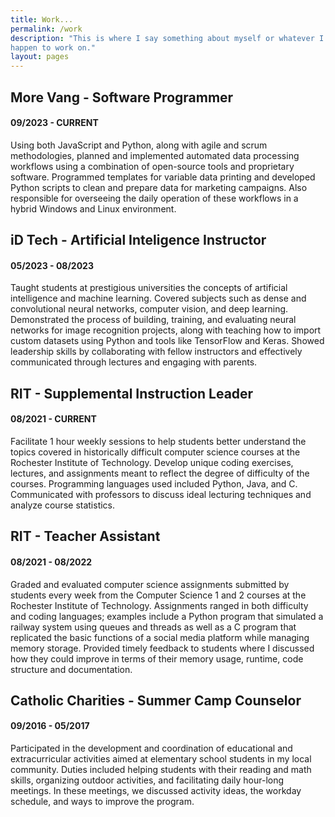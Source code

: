 ```yaml
---
title: Work...
permalink: /work
description: "This is where I say something about myself or whatever I
happen to work on."
layout: pages
---
```



## More Vang - Software Programmer #
#### 09/2023 - CURRENT #

Using both JavaScript and Python, along with agile and scrum methodologies, planned and implemented automated data processing workflows using a combination of open-source tools and proprietary software. Programmed templates for variable data printing and developed Python scripts to clean and prepare data for marketing campaigns. Also responsible for overseeing the daily operation of these workflows in a hybrid Windows and Linux environment.

## iD Tech - Artificial Inteligence Instructor #
#### 05/2023 - 08/2023 #

Taught students at prestigious universities the concepts of artificial intelligence and machine learning. Covered subjects such as dense and convolutional neural networks, computer vision, and deep learning. Demonstrated the process of building, training, and evaluating neural networks for image recognition projects, along with teaching how to import custom datasets using Python and tools like TensorFlow and Keras. Showed leadership skills by collaborating with fellow instructors and effectively communicated through lectures and engaging with parents.

## RIT - Supplemental Instruction Leader #
#### 08/2021 - CURRENT # 

Facilitate 1 hour weekly sessions to help students better understand the topics covered in historically difficult computer science courses at the Rochester Institute of Technology. Develop unique coding exercises, lectures, and assignments meant to reflect the degree of difficulty of the courses. Programming languages used included Python, Java, and C. Communicated with professors to discuss ideal lecturing techniques and analyze course statistics.

## RIT - Teacher Assistant #
#### 08/2021 - 08/2022 # 

Graded and evaluated computer science assignments submitted by students every week from the Computer Science 1 and 2
courses at the Rochester Institute of Technology. Assignments ranged in both difficulty and coding languages; examples
include a Python program that simulated a railway system using queues and threads as well as a C program 
that replicated the basic functions of a social media platform while managing memory storage. Provided timely 
feedback to students where I discussed how they could improve in terms of their memory usage, runtime, code structure and documentation.

## Catholic Charities - Summer Camp Counselor #
#### 09/2016 - 05/2017 # 

Participated in the development and coordination of educational and extracurricular activities aimed at elementary
school students in my local community. Duties included helping students with their reading and math skills, organizing
outdoor activities, and facilitating daily hour-long meetings. In these meetings, we discussed activity ideas, the
workday schedule, and ways to improve the program.
